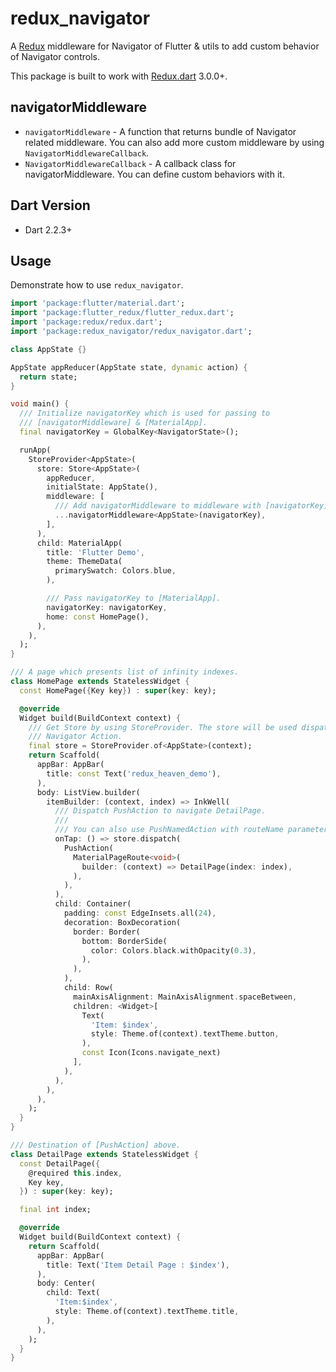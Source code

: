 # redux_navigator

A [Redux](https://pub.dartlang.org/packages/redux) middleware for Navigator of Flutter & utils to add custom behavior of Navigator controls.

This package is built to work with [Redux.dart](https://pub.dartlang.org/packages/redux) 3.0.0+.

## navigatorMiddleware

  * `navigatorMiddleware` - A function that returns bundle of Navigator related middleware. You can also add more custom middleware by using `NavigatorMiddlewareCallback`.
  * `NavigatorMiddlewareCallback` - A callback class for navigatorMiddleware. You can define custom behaviors with it.

## Dart Version
  * Dart 2.2.3+

## Usage

Demonstrate how to use `redux_navigator`.

```dart
import 'package:flutter/material.dart';
import 'package:flutter_redux/flutter_redux.dart';
import 'package:redux/redux.dart';
import 'package:redux_navigator/redux_navigator.dart';

class AppState {}

AppState appReducer(AppState state, dynamic action) {
  return state;
}

void main() {
  /// Initialize navigatorKey which is used for passing to
  /// [navigatorMiddleware] & [MaterialApp].
  final navigatorKey = GlobalKey<NavigatorState>();

  runApp(
    StoreProvider<AppState>(
      store: Store<AppState>(
        appReducer,
        initialState: AppState(),
        middleware: [
          /// Add navigatorMiddleware to middleware with [navigatorKey].
          ...navigatorMiddleware<AppState>(navigatorKey),
        ],
      ),
      child: MaterialApp(
        title: 'Flutter Demo',
        theme: ThemeData(
          primarySwatch: Colors.blue,
        ),

        /// Pass navigatorKey to [MaterialApp].
        navigatorKey: navigatorKey,
        home: const HomePage(),
      ),
    ),
  );
}

/// A page which presents list of infinity indexes.
class HomePage extends StatelessWidget {
  const HomePage({Key key}) : super(key: key);

  @override
  Widget build(BuildContext context) {
    /// Get Store by using StoreProvider. The store will be used dispatching
    /// Navigator Action.
    final store = StoreProvider.of<AppState>(context);
    return Scaffold(
      appBar: AppBar(
        title: const Text('redux_heaven_demo'),
      ),
      body: ListView.builder(
        itemBuilder: (context, index) => InkWell(
          /// Dispatch PushAction to navigate DetailPage.
          ///
          /// You can also use PushNamedAction with routeName parameter.
          onTap: () => store.dispatch(
            PushAction(
              MaterialPageRoute<void>(
                builder: (context) => DetailPage(index: index),
              ),
            ),
          ),
          child: Container(
            padding: const EdgeInsets.all(24),
            decoration: BoxDecoration(
              border: Border(
                bottom: BorderSide(
                  color: Colors.black.withOpacity(0.3),
                ),
              ),
            ),
            child: Row(
              mainAxisAlignment: MainAxisAlignment.spaceBetween,
              children: <Widget>[
                Text(
                  'Item: $index',
                  style: Theme.of(context).textTheme.button,
                ),
                const Icon(Icons.navigate_next)
              ],
            ),
          ),
        ),
      ),
    );
  }
}

/// Destination of [PushAction] above.
class DetailPage extends StatelessWidget {
  const DetailPage({
    @required this.index,
    Key key,
  }) : super(key: key);

  final int index;

  @override
  Widget build(BuildContext context) {
    return Scaffold(
      appBar: AppBar(
        title: Text('Item Detail Page : $index'),
      ),
      body: Center(
        child: Text(
          'Item:$index',
          style: Theme.of(context).textTheme.title,
        ),
      ),
    );
  }
}

```
